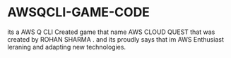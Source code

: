# AWSQCLI-GAME-CODE
its a AWS Q CLI Created game that name AWS CLOUD QUEST that was created by ROHAN SHARMA . and its proudly says that im AWS Enthusiast leraning and adapting new technologies.
